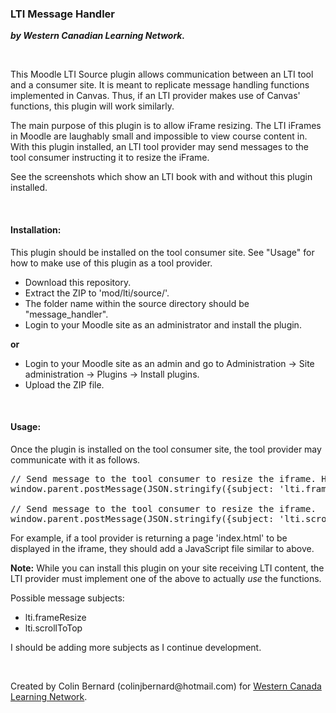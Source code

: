 <h3>LTI Message Handler</h3>
<p><span><b><i>by Western Canadian Learning Network.&nbsp;&nbsp;</i></b></span></p>
<p><br></p>
<p>This Moodle LTI Source plugin allows communication between an LTI tool and a consumer site. It is meant to replicate message handling functions implemented in Canvas. Thus, if an LTI provider makes use of Canvas' functions, this plugin will work similarly.&nbsp;
    &nbsp;&nbsp;</p>
<p>The main purpose of this plugin is to allow iFrame resizing. The LTI iFrames in Moodle are laughably small and impossible to view course content in. With this plugin installed, an LTI tool provider may send messages to the tool consumer instructing it
    to resize the iFrame.&nbsp;&nbsp;</p>
<p>See the screenshots which show an LTI book with and without this plugin installed.&nbsp;&nbsp;</p>
<p><br></p>
<h4>Installation:&nbsp;&nbsp;</h4>
<p>This plugin should be installed on the tool consumer site. See "Usage" for how to make use of this plugin as a tool provider.</p>
<p></p>
<ul>
    <li>Download this repository.&nbsp;&nbsp;</li>
    <li>Extract the ZIP to 'mod/lti/source/'.&nbsp;&nbsp;</li>
    <li>The folder name within the source directory should be "message_handler".&nbsp;&nbsp;</li>
    <li>Login to your Moodle site as an administrator and install the plugin.</li>
</ul>
<p><b>or</b></p>
<p></p>
<ul>
    <li>Login to your Moodle site as an admin and go to Administration -&gt; Site administration -&gt; Plugins -&gt; Install plugins.&nbsp;&nbsp;</li>
    <li>Upload the ZIP file.&nbsp;&nbsp;</li>
</ul>
<p><br></p>
<h4>Usage:&nbsp;&nbsp;</h4>
<p>Once the plugin is installed on the tool consumer site, the tool provider may communicate with it as follows.</p>
<pre>// Send message to the tool consumer to resize the iframe. Height will be accepted as an integer or a string.<br>window.parent.postMessage(JSON.stringify({subject: 'lti.frameResize', height: 1000}), '*');<br>
// Send message to the tool consumer to resize the iframe.<br>window.parent.postMessage(JSON.stringify({subject: 'lti.scrollToTop'}), '*');
</pre>
<p>For example, if a tool provider is returning a page 'index.html' to be displayed in the iframe, they should add a JavaScript file similar to above.</p>
<p><b>Note:</b>&nbsp;While you can install this plugin on your site receiving LTI content, the LTI provider must implement one of the above to actually <i>use</i>&nbsp;the functions.</p>
<p>Possible message subjects:&nbsp;&nbsp;</p>
<p></p>
<ul>
    <li>lti.frameResize&nbsp;&nbsp;</li>
    <li>lti.scrollToTop&nbsp;&nbsp;</li>
</ul>
<p>I should be adding more subjects as I continue development.</p>
<p><br></p>
<p>Created by Colin Bernard (colinjbernard@hotmail.com) for <a href="https://wcln.ca">Western Canada Learning Network</a>.</p>
